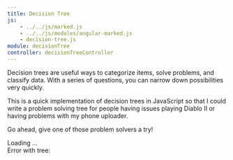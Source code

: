 ```yaml
---
title: Decision Tree
js:
    - ../../js/marked.js
    - ../../js/modules/angular-marked.js
    - decision-tree.js
module: decisionTree
controller: decisionTreeController
---
```


<div ng-if="!tree">
    <p>
        Decision trees are useful ways to categorize items, solve problems, and classify data.  With a series of questions, you can narrow down possibilities very quickly.
    </p>
    <p>
        This is a quick implementation of decision trees in JavaScript so that I could write a problem solving tree for people having issues playing <a ng-click="showTree('diablo-ii')">Diablo II</a> or having problems with my <a ng-click="showTree('uploader')">phone uploader</a>.
    </p>
    <p>
        Go ahead, give one of those problem solvers a try!
    </p>
</div>

<div ng-if="tree && tree.isLoading">
    Loading ...
</div>

<div ng-if="tree && tree.isError">
    Error with tree:  <span ng-bind="tree.error"></span>
</div>

<div ng-if="tree" marked="'# ' + tree.title">
</div>

<div ng-if="question">
    <div marked="question.text">
    </div>
    <div ng-repeat="(key, answer) in question.answers">
        <a ng-href="'?tree=' + tree.name + '&q=' + key" ng-click="selectAnswer(key)" marked="answer"></a>
    </div>
</div>

